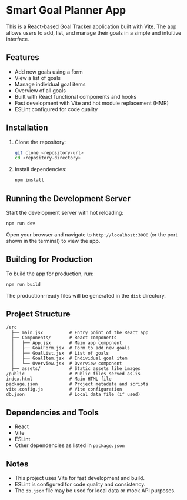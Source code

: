 # Smart Goal Planner App

This is a React-based Goal Tracker application built with Vite. The app allows users to add, list, and manage their goals in a simple and intuitive interface.

## Features

- Add new goals using a form
- View a list of goals
- Manage individual goal items
- Overview of all goals
- Built with React functional components and hooks
- Fast development with Vite and hot module replacement (HMR)
- ESLint configured for code quality

## Installation

1. Clone the repository:
   ```bash
   git clone <repository-url>
   cd <repository-directory>
   ```

2. Install dependencies:
   ```bash
   npm install
   ```

## Running the Development Server

Start the development server with hot reloading:
```bash
npm run dev
```
Open your browser and navigate to `http://localhost:3000` (or the port shown in the terminal) to view the app.

## Building for Production

To build the app for production, run:
```bash
npm run build
```
The production-ready files will be generated in the `dist` directory.

## Project Structure

```
/src
  ├── main.jsx          # Entry point of the React app
  ├── Components/       # React components
  │   ├── App.jsx       # Main app component
  │   ├── GoalForm.jsx  # Form to add new goals
  │   ├── GoalList.jsx  # List of goals
  │   ├── GoalItem.jsx  # Individual goal item
  │   └── Overview.jsx  # Overview component
  ├── assets/           # Static assets like images
/public                 # Public files served as-is
index.html              # Main HTML file
package.json            # Project metadata and scripts
vite.config.js          # Vite configuration
db.json                 # Local data file (if used)
```

## Dependencies and Tools

- React
- Vite
- ESLint
- Other dependencies as listed in `package.json`

## Notes

- This project uses Vite for fast development and build.
- ESLint is configured for code quality and consistency.
- The `db.json` file may be used for local data or mock API purposes.
